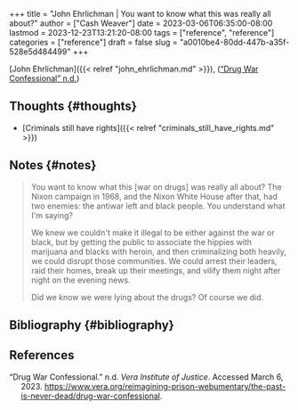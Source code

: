 +++
title = "John Ehrlichman | You want to know what this was really all about?"
author = ["Cash Weaver"]
date = 2023-03-06T06:35:00-08:00
lastmod = 2023-12-23T13:21:20-08:00
tags = ["reference", "reference"]
categories = ["reference"]
draft = false
slug = "a0010be4-80dd-447b-a35f-528e5d484499"
+++

[John Ehrlichman]({{< relref "john_ehrlichman.md" >}}), (<a href="#citeproc_bib_item_1">“Drug War Confessional” n.d.</a>)


## Thoughts {#thoughts}

-   [Criminals still have rights]({{< relref "criminals_still_have_rights.md" >}})


## Notes {#notes}

> You want to know what this [war on drugs] was really all about? The Nixon campaign in 1968, and the Nixon White House after that, had two enemies: the antiwar left and black people. You understand what I'm saying?
>
> We knew we couldn't make it illegal to be either against the war or black, but by getting the public to associate the hippies with marijuana and blacks with heroin, and then criminalizing both heavily, we could disrupt those communities. We could arrest their leaders, raid their homes, break up their meetings, and vilify them night after night on the evening news.
>
> Did we know we were lying about the drugs? Of course we did.


## Bibliography {#bibliography}

## References

<style>.csl-entry{text-indent: -1.5em; margin-left: 1.5em;}</style><div class="csl-bib-body">
  <div class="csl-entry"><a id="citeproc_bib_item_1"></a>“Drug War Confessional.” n.d. <i>Vera Institute of Justice</i>. Accessed March 6, 2023. <a href="https://www.vera.org/reimagining-prison-webumentary/the-past-is-never-dead/drug-war-confessional">https://www.vera.org/reimagining-prison-webumentary/the-past-is-never-dead/drug-war-confessional</a>.</div>
</div>
